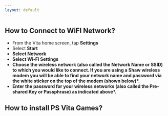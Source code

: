 ```yaml
---
layout: default
---
```

## How to Connect to WiFI Network?
*   From the Vita home screen, tap <strong>Settings</strong> 
*   Select <strong>Start<strong>
*   Select <strong>Network<strong>
*   Select <strong>Wi-Fi Settings<strong>
*   Choose the wireless network (also called the Network Name or SSID) to which you would like to connect. If you are using a Shaw wireless modem you will be able to find your network name and password via the white sticker on the top of the modem (shown below)*.
*   Enter the password for your wireless networks (also called the Pre-shared Key or Passphrase) as indicated above*.

## How to install PS Vita Games?

